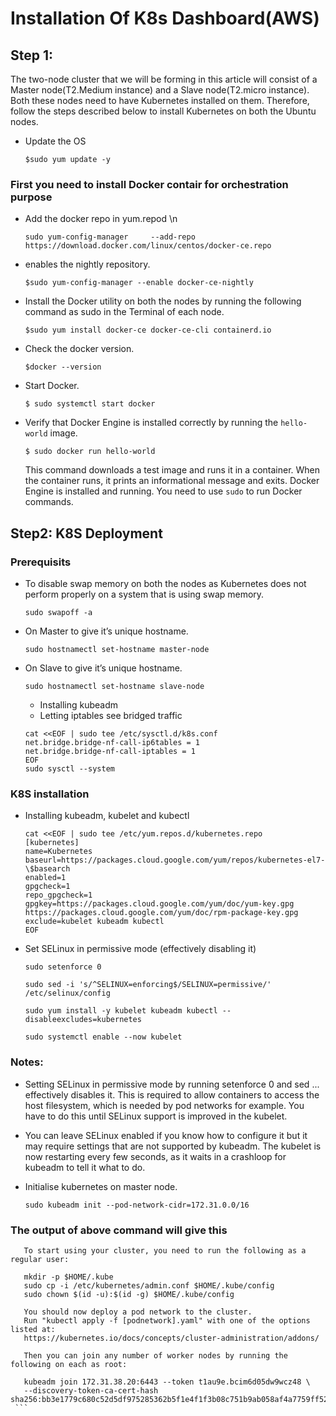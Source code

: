 
# Installation Of K8s Dashboard(AWS)

## Step 1: 
The two-node cluster that we will be forming in this article will consist of a
Master node(T2.Medium instance) and a Slave node(T2.micro instance). Both these nodes need to
have Kubernetes installed on them. Therefore, follow the steps described below to install
Kubernetes on both the Ubuntu nodes.

* Update the OS
   ```
   $sudo yum update -y       
   ```
### First you need to install Docker contair for orchestration purpose
   * Add the docker repo in yum.repod \n
      ```
      sudo yum-config-manager     --add-repo     https://download.docker.com/linux/centos/docker-ce.repo     
      ```
   * enables the nightly repository.
      ```
      $sudo yum-config-manager --enable docker-ce-nightly      
      ```
   * Install the Docker utility on both the nodes by
      running the following command as sudo in the Terminal
      of each node.
      ```
      $sudo yum install docker-ce docker-ce-cli containerd.io
      ```
   * Check the docker version.
      ```
      $docker --version
      ```
   * Start Docker.
      ```
      $ sudo systemctl start docker
      ```
   * Verify that Docker Engine is installed correctly by running the ```hello-world``` image.
      ```
      $ sudo docker run hello-world
      ```
      This command downloads a test image and runs it in a container. When the container runs, it prints an informational message and exits. Docker Engine is installed and             running.     You need to use ```sudo``` to run Docker commands.
## Step2: K8S Deployment

### Prerequisits
* To disable swap memory on both the nodes as Kubernetes does not perform properly on a system that is using swap memory.
   ```
   sudo swapoff -a 
   ```

* On Master to give itʼs unique hostname.
   ```
   sudo hostnamectl set-hostname master-node 
   ```
* On Slave to give itʼs unique hostname.
   ```
   sudo hostnamectl set-hostname slave-node
   ```

   * Installing kubeadm
   * Letting iptables see bridged traffic
   ```
   cat <<EOF | sudo tee /etc/sysctl.d/k8s.conf
   net.bridge.bridge-nf-call-ip6tables = 1
   net.bridge.bridge-nf-call-iptables = 1
   EOF
   sudo sysctl --system
   ```
 ### K8S installation
 * Installing kubeadm, kubelet and kubectl
   ```
   cat <<EOF | sudo tee /etc/yum.repos.d/kubernetes.repo
   [kubernetes]
   name=Kubernetes
   baseurl=https://packages.cloud.google.com/yum/repos/kubernetes-el7-\$basearch
   enabled=1
   gpgcheck=1
   repo_gpgcheck=1
   gpgkey=https://packages.cloud.google.com/yum/doc/yum-key.gpg https://packages.cloud.google.com/yum/doc/rpm-package-key.gpg
   exclude=kubelet kubeadm kubectl
   EOF

* Set SELinux in permissive mode (effectively disabling it)
   ```
   sudo setenforce 0
   ```
   ```
   sudo sed -i 's/^SELINUX=enforcing$/SELINUX=permissive/' /etc/selinux/config
   ```
   ```
   sudo yum install -y kubelet kubeadm kubectl --disableexcludes=kubernetes
   ```
   ```
   sudo systemctl enable --now kubelet
   ```
### Notes:
   * Setting SELinux in permissive mode by running setenforce 0 and sed ... effectively disables it. This is required to allow containers to access the host filesystem, which is      needed by pod networks for example. You have to do this until SELinux support is improved in the kubelet.

   * You can leave SELinux enabled if you know how to configure it but it may require settings that are not supported by kubeadm.
      The kubelet is now restarting every few seconds, as it waits in a crashloop for kubeadm to tell it what to do.
      
 * Initialise kubernetes on master node.
   ```
   sudo kubeadm init --pod-network-cidr=172.31.0.0/16
   ```
 ### The output of above command will give this  
   ```
      To start using your cluster, you need to run the following as a regular user:

      mkdir -p $HOME/.kube
      sudo cp -i /etc/kubernetes/admin.conf $HOME/.kube/config
      sudo chown $(id -u):$(id -g) $HOME/.kube/config

      You should now deploy a pod network to the cluster.
      Run "kubectl apply -f [podnetwork].yaml" with one of the options listed at:
      https://kubernetes.io/docs/concepts/cluster-administration/addons/

      Then you can join any number of worker nodes by running the following on each as root:

      kubeadm join 172.31.38.20:6443 --token t1au9e.bcim6d05dw9wcz48 \
      --discovery-token-ca-cert-hash sha256:bb3e1779c680c52d5df975285362b5f1e4f1f3b08c751b9ab058af4a7759ff52
    ```
      



